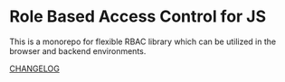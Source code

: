 # Role Based Access Control for JS

This is a monorepo for flexible RBAC library which can be utilized in the browser and backend environments.

[CHANGELOG](./docs/CHANGELOG.md)